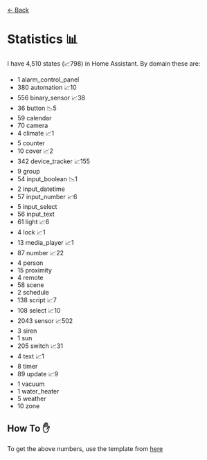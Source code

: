 [<- Back](README.md)
# Statistics 📊
I have 4,510 states (📈798) in Home Assistant.
By domain these are:
  - 1 alarm_control_panel
  - 380 automation 📈10
  - 556 binary_sensor 📈38
  - 36 button 📉5
  - 59 calendar
  - 70 camera
  - 4 climate 📈1
  - 5 counter
  - 10 cover 📈2
  - 342 device_tracker 📈155
  - 9 group
  - 54 input_boolean 📉1
  - 2 input_datetime
  - 57 input_number 📈6
  - 5 input_select
  - 56 input_text
  - 61 light 📈6
  - 4 lock 📈1
  - 13 media_player 📈1
  - 87 number 📈22
  - 4 person
  - 15 proximity
  - 4 remote
  - 58 scene
  - 2 schedule
  - 138 script 📈7
  - 108 select 📈10
  - 2043 sensor 📈502
  - 3 siren
  - 1 sun
  - 205 switch 📈31
  - 4 text 📈1
  - 8 timer
  - 89 update 📈9
  - 1 vacuum
  - 1 water_heater
  - 5 weather
  - 10 zone

## How To ✋
To get the above numbers, use the template from [here](https://www.reddit.com/r/homeassistant/comments/plmy7e/use_this_template_and_show_us_some_details_about/?utm_medium=android_app&utm_source=share)
